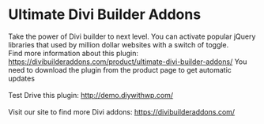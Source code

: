 # Ultimate Divi Builder Addons <br>
Take the power of Divi builder to next level. You can activate popular jQuery libraries that used by million dollar websites with a switch of toggle.<br>
Find more information about this plugin: https://divibuilderaddons.com/product/ultimate-divi-builder-addons/ You need to download the plugin from the product page to get automatic updates<br>
<br>
Test Drive this plugin: http://demo.diywithwp.com/ <br>
<br>
Visit our site to find more Divi addons: https://divibuilderaddons.com/
